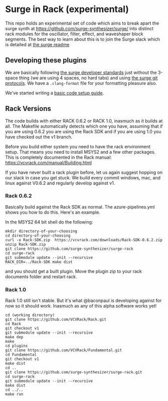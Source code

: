 # Surge in Rack (experimental)

This repo holds an experimental set of code which aims to break apart the surge synth at
https://github.com/surge-synthesizer/surge/ into distinct rack modules for the oscillator,
filter, effect, and waveshaper block segments. The best way to learn about this is to join
the Surge slack which is detailed at [the surge readme](https://github.com/surge-synthesizer/surge/blob/master/README.md)

## Developing these plugins

We are basically following [the surge developer standards](https://github.com/surge-synthesizer/surge/blob/master/doc/Developer%20Guide.md) 
just without the 3-space thing (we are using 4 spaces, no hard tabs) and using
[the surge git protocols](https://github.com/surge-synthesizer/surge/blob/master/doc/git-howto.md). We have a `.clang-format` file for 
your formatting pleasure also.

We've started writing a [basic code setup guide](docs/arch.md).

## Rack Versions

The code builds with either RACK 0.6.2 or RACK 1.0, inasmuch as it builds at all. The Makefile
automatically detects which one you have, assuming that if you are using 0.6.2 you are using the
Rack SDK and if you are using 1.0 you have checked out the v1 branch.

Before you build either system you need to have the rack environment setup. That means you need
to install MSYS2 and a few other packages. 
This is completely documented in the Rack manual:
https://vcvrack.com/manual/Building.html


If you have never built a rack plugin before, let us again suggest hopping on our slack in case you 
get stuck. We build every commit windows, mac, and linux against V0.6.2 and regularly develop against v1.

### Rack 0.6.2

Basically build against the Rack SDK as normal. The azure-pipelines.yml shows you how to do this. 
Here's an example.

In the MSYS2 64 bit shell do the following:

```
mkdir directory-of-your-choosing
cd directory-of-your-choosing
curl -o Rack-SDK.zip  https://vcvrack.com/downloads/Rack-SDK-0.6.2.zip
unzip Rack-SDK.zip
git clone https://github.com/surge-synthesizer/surge-rack
cd surge-rack
git submodule update --init --recursive
RACK_DIR=../Rack-SDK make dist
```

and you should get a built plugin. Move the plugin zip to your rack documents folder and restart rack.

### Rack 1.0

Rack 1.0 still isn't stable. But it's what @baconpaul is developing against for now so it should work.
Inasmuch as any of this alpha software works yet!

```
cd (working directory)
git clone https://github.com/VCVRack/Rack.git
cd Rack
git checkout v1
git submodule update --init --recursive
make dep
make
cd plugins
git clone https://github.com/VCVRack/Fundamental.git
cd Fundamental
git checkout v1
make dist
cd ..
git clone https://github.com/surge-synthesizer/surge-rack.git 
cd surge-rack
git submodule update --init --recursive
make dist
cd ../..
make run
```


